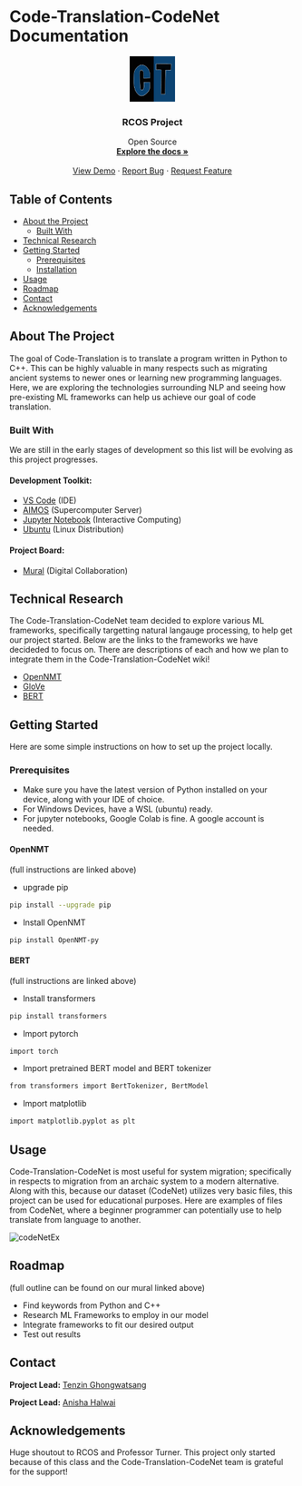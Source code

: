 <!--
## <b> Code-Translation-CodeNet</b>

The goal of Code-Translation is to translate a program written in Python to C++. This can be highly valuable in many respects such as, migrating ancient systems to newer ones or learning new programming languages. 

## Table of Contents

   * [Introduction](#introduction)
      * [Potential use cases](#potential-use-cases)
      * [Usability](#usability)
   * [Models and experiments](#models-and-experiments)
   * [Relevant links](#relevant-links)
   * [Dataset overview](#dataset-overview)
   

## Introduction

## Dataset overview
Code-Translation is a completely open source project, including its dataset. We will use Project CodeNet from IBM. 
-->
<!--
*** Thanks for checking out this README Template. If you have a suggestion that would
*** make this better, please fork the repo and create a pull request or simply open
*** an issue with the tag "enhancement".
*** Thanks again! Now go create something AMAZING! :D
-->
# Code-Translation-CodeNet Documentation

<!-- PROJECT LOGO -->
<p align="center">
  <a href="">
    <img src="https://github.com/tenzin-g/Code-Translation-CodeNet/blob/main/Screenshot%202022-11-30%20at%208.49.39%20PM.JPEG" alt="Team/Project logo" width="80" height="80">
  </a>

  <h3 align="center">RCOS Project</h3>

  <p align="center">
    Open Source 
    <br />
    <a href="https://github.com/tenzin-g/Code-Translation-CodeNet/wiki"><strong>Explore the docs »</strong></a>
    <br />
    <br />
    <a href="">View Demo</a>
    ·
    <a href="https://github.com/tenzin-g/Code-Translation-CodeNet/issues">Report Bug</a>
    ·
    <a href="https://github.com/tenzin-g/Code-Translation-CodeNet/pulls">Request Feature</a>
  </p>
</p>

<!-- TABLE OF CONTENTS -->

## Table of Contents

- [About the Project](#about-the-project)
  - [Built With](#built-with)
- [Technical Research](#technical-research)
- [Getting Started](#getting-started)
  - [Prerequisites](#prerequisites)
  - [Installation](#installation)
- [Usage](#usage)
- [Roadmap](#roadmap)
- [Contact](#contact)
- [Acknowledgements](#acknowledgements)

<!-- ABOUT THE PROJECT -->

## About The Project
The goal of Code-Translation is to translate a program written in Python to C++. This can be highly valuable in many respects such as migrating ancient systems to newer ones or learning new programming languages. Here, we are exploring the technologies surrounding NLP and seeing how pre-existing ML frameworks can help us achieve our goal of code translation. 


### Built With

We are still in the early stages of development so this list will be evolving as this project progresses. 

#### Development Toolkit:

- [VS Code](https://code.visualstudio.com/) (IDE)
- [AIMOS](https://docs.cci.rpi.edu/Slurm/) (Supercomputer Server) 
- [Jupyter Notebook](https://jupyter-notebook.readthedocs.io/en/stable/) (Interactive Computing)
- [Ubuntu](https://help.ubuntu.com/) (Linux Distribution)

#### Project Board:
- [Mural](https://www.mural.co/) (Digital Collaboration)

<!-- Technical Research -->

## Technical Research

The Code-Translation-CodeNet team decided to explore various ML frameworks, specifically targetting natural langauge processing, to help get our project started. Below are the links to the frameworks we have decideded to focus on. There are descriptions of each and how we plan to integrate them in the Code-Translation-CodeNet wiki!

- [OpenNMT](https://opennmt.net/OpenNMT-py/quickstart.html#step-1-prepare-the-data)
- [GloVe](https://nlp.stanford.edu/projects/glove/)
- [BERT](https://github.com/tenzin-g/Code-Translation-CodeNet/blob/main/Copy_of_BERT_Word_Embeddings_v2.ipynb)


<!-- Getting Started -->

## Getting Started

Here are some simple instructions on how to set up the project locally. 

### Prerequisites

- Make sure you have the latest version of Python installed on your device, along with your IDE of choice. 
- For Windows Devices, have a WSL (ubuntu) ready. 
- For jupyter notebooks, Google Colab is fine. A google account is needed. 

#### OpenNMT
(full instructions are linked above)
- upgrade pip

```sh
pip install --upgrade pip
```

- Install OpenNMT

```sh
pip install OpenNMT-py
```

#### BERT
(full instructions are linked above)
- Install transformers

```sh
pip install transformers
```

- Import pytorch

```sh
import torch
```

 - Import pretrained BERT model and BERT tokenizer 
 
 ```sh
 from transformers import BertTokenizer, BertModel
```
 - Import matplotlib
 
 ```sh
 import matplotlib.pyplot as plt
```

## Usage

Code-Translation-CodeNet is most useful for system migration; specifically in respects to migration from an archaic system to a modern alternative. Along with this, because our dataset (CodeNet) utilizes very basic files, this project can be used for educational purposes. Here are examples of files from CodeNet, where a beginner programmer can potentially use to help translate from language to another. 
<p align="center">

![codeNetEx](https://user-images.githubusercontent.com/84874177/204444053-cca3f008-9e0b-4727-970b-6b82ca78a862.png)

</p>


<!-- ROADMAP -->

## Roadmap

(full outline can be found on our mural linked above)

- Find keywords from Python and C++
- Research ML Frameworks to employ in our model 
- Integrate frameworks to fit our desired output 
- Test out results 

<!-- Contact -->
## Contact

**Project Lead:** [Tenzin Ghongwatsang](mailto:ghongt@rpi.edu)

**Project Lead:** [Anisha Halwai](mailto:halwaa@rpi.edu)

<!-- Acknowledgements -->
## Acknowledgements

Huge shoutout to RCOS and Professor Turner. This project only started because of this class and the Code-Translation-CodeNet team is grateful for the support! 
